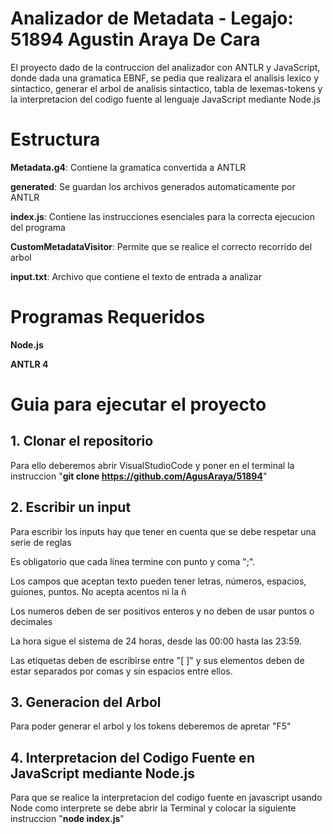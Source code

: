 # Analizador de Metadata - Legajo: 51894 Agustin Araya De Cara #  
El proyecto dado de la contruccion del analizador con ANTLR y JavaScript, donde dada una gramatica EBNF, se pedia que realizara el analisis lexico y sintactico, generar el arbol de analisis sintactico, tabla de lexemas-tokens y la interpretacion del codigo fuente al lenguaje JavaScript mediante Node.js

# Estructura
**Metadata.g4**: Contiene la gramatica convertida a ANTLR

**generated**: Se guardan los archivos generados automaticamente por ANTLR

**index.js**: Contiene las instrucciones esenciales para la correcta ejecucion del programa

**CustomMetadataVisitor**: Permite que se realice el correcto recorrido del arbol 


**input.txt**: Archivo que contiene el texto de entrada a analizar

# Programas Requeridos

**Node.js**

**ANTLR 4**

# Guia para ejecutar el proyecto

## 1. Clonar el repositorio ##

Para ello deberemos abrir VisualStudioCode y poner en el terminal la instruccion "**git clone https://github.com/AgusAraya/51894**"

## 2. Escribir un input ##

Para escribir los inputs hay que tener en cuenta que se debe respetar una serie de reglas 

Es obligatorio que cada línea termine con punto y coma ";".

Los campos que aceptan texto pueden tener letras, números, espacios, guiones, puntos. No acepta acentos ni la ñ

Los numeros deben de ser positivos enteros y no deben de usar puntos o decimales

La hora sigue el sistema de 24 horas, desde las 00:00 hasta las 23:59.

Las etiquetas deben de escribirse entre "[ ]" y sus elementos deben de estar separados por comas y sin espacios entre ellos.

## 3. Generacion del Arbol ##
   
Para poder generar el arbol y los tokens deberemos de apretar "F5" 

## 4. Interpretacion del Codigo Fuente en JavaScript mediante Node.js ##
Para que se realice la interpretacion del codigo fuente en javascript usando Node como interprete se debe abrir la Terminal y colocar la siguiente instruccion "**node index.js**"

